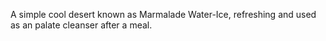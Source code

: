 A simple cool desert known as Marmalade Water-Ice, refreshing and used as an palate cleanser after a meal.